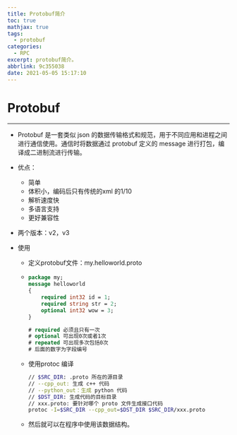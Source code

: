 ```yaml
---
title: Protobuf简介
toc: true
mathjax: true
tags:
  - protobuf
categories:
  - RPC
excerpt: protobuf简介。
abbrlink: 9c355038
date: 2021-05-05 15:17:10
---
```

# Protobuf

---

* Protobuf 是一套类似 json 的数据传输格式和规范，用于不同应用和进程之间进行通信使用。通信时将数据通过 protobuf 定义的 message 进行打包，编译成二进制流进行传输。

* 优点：

  * 简单
  * 体积小，编码后只有传统的xml 的1/10
  * 解析速度快
  * 多语言支持
  * 更好兼容性

* 两个版本：v2，v3

* 使用

  * 定义protobuf文件：my.helloworld.proto

  * ```protobuf
    package my;
    message helloworld
    {
        required int32 id = 1;
        required string str = 2;
        optional int32 wow = 3;
    }
    
    # required 必须且只有一次
    # optional 可出现0次或者1次
    # repeated 可出现多次包括0次
    # 后面的数字为字段编号
    ```

  * 使用protoc 编译

    ```BASH
    // $SRC_DIR: .proto 所在的源目录
    // --cpp_out: 生成 c++ 代码
    // --python_out：生成 python 代码
    // $DST_DIR: 生成代码的目标目录
    // xxx.proto: 要针对哪个 proto 文件生成接口代码
    protoc -I=$SRC_DIR --cpp_out=$DST_DIR $SRC_DIR/xxx.proto
    ```

  * 然后就可以在程序中使用该数据结构。


